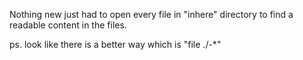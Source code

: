 Nothing new just had to open every file in "inhere" directory to find a readable content in the files.

ps. look like there is a better way which is "file ./-*" 